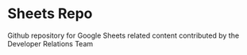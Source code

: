 # Sheets Repo
Github repository for Google Sheets related content contributed by the Developer Relations Team